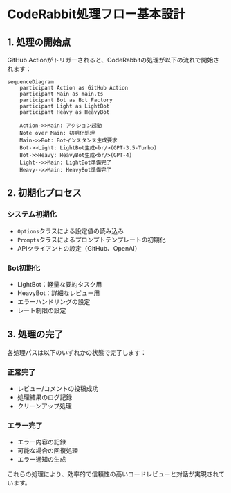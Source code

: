 # CodeRabbit処理フロー基本設計

## 1. 処理の開始点

GitHub Actionがトリガーされると、CodeRabbitの処理が以下の流れで開始されます：

```mermaid
sequenceDiagram
    participant Action as GitHub Action
    participant Main as main.ts
    participant Bot as Bot Factory
    participant Light as LightBot
    participant Heavy as HeavyBot

    Action->>Main: アクション起動
    Note over Main: 初期化処理
    Main->>Bot: Botインスタンス生成要求
    Bot->>Light: LightBot生成<br/>(GPT-3.5-Turbo)
    Bot->>Heavy: HeavyBot生成<br/>(GPT-4)
    Light-->>Main: LightBot準備完了
    Heavy-->>Main: HeavyBot準備完了
```

## 2. 初期化プロセス

### システム初期化
- `Options`クラスによる設定値の読み込み
- `Prompts`クラスによるプロンプトテンプレートの初期化
- APIクライアントの設定（GitHub、OpenAI）

### Bot初期化
- LightBot：軽量な要約タスク用
- HeavyBot：詳細なレビュー用
- エラーハンドリングの設定
- レート制限の設定

## 3. 処理の完了

各処理パスは以下のいずれかの状態で完了します：

### 正常完了
- レビュー/コメントの投稿成功
- 処理結果のログ記録
- クリーンアップ処理

### エラー完了
- エラー内容の記録
- 可能な場合の回復処理
- エラー通知の生成

これらの処理により、効率的で信頼性の高いコードレビューと対話が実現されています。
